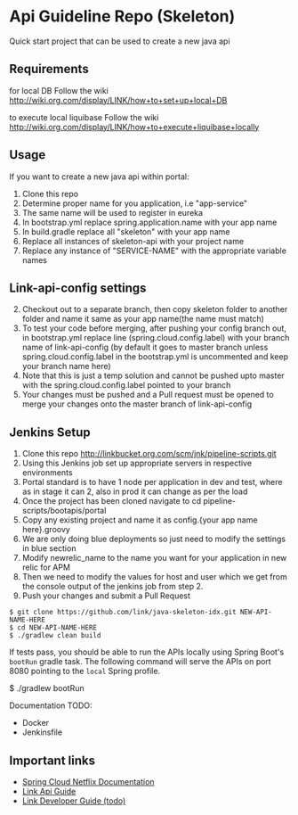 # Api Guideline Repo (Skeleton)

Quick start project that can be used to create a new java api 


## Requirements

for local DB
Follow the wiki
http://wiki.org.com/display/LINK/how+to+set+up+local+DB

to execute local liquibase
Follow the wiki
http://wiki.org.com/display/LINK/how+to+execute+liquibase+locally

## Usage

If you want to create a new java api within portal:
1. Clone this repo
2. Determine proper name for you application, i.e  "app-service"
3. The same name will be used to register in eureka
4. In bootstrap.yml replace spring.application.name with your app name
5. In build.gradle replace all "skeleton" with your app name
6. Replace all instances of skeleton-api with your project name
7. Replace any instance of "SERVICE-NAME" with the appropriate variable names

## Link-api-config settings
2. Checkout out to a separate branch, then copy skeleton folder to another folder and name it same as your app name(the name must match)
3. To test your code before merging, after pushing your config branch out, in bootstrap.yml replace line (spring.cloud.config.label) with your branch name of link-api-config
    (by default it goes to master branch unless spring.cloud.config.label in the bootstrap.yml is uncommented and keep your branch name here)
4. Note that this is just a temp solution and cannot be pushed upto master with the spring.cloud.config.label pointed to your branch
5. Your changes must be pushed and a Pull request must be opened to merge your changes onto the master branch of link-api-config



## Jenkins Setup
1. Clone this repo http://linkbucket.org.com/scm/jnk/pipeline-scripts.git
2. Using this Jenkins job set up appropriate servers in respective environments
4. Portal standard is to have 1 node per application in dev and test, where as in stage it can 2, also in prod it can change as per the load
5. Once the project has been cloned navigate to  cd pipeline-scripts/bootapis/portal
6. Copy any existing project and name it as config.{your app name here}.groovy
7. We are only doing blue deployments so just need to modify the settings in blue section
8. Modify newrelic_name to the name you want for your application in new relic for APM
9. Then we need to modify the values for host and user which we get from the console output of the jenkins job from step 2.
10. Push your changes and submit a Pull Request

```
$ git clone https://github.com/link/java-skeleton-idx.git NEW-API-NAME-HERE
$ cd NEW-API-NAME-HERE
$ ./gradlew clean build
```
If tests pass, you should be able to run the APIs locally using Spring Boot's `bootRun` gradle task.
The following command will serve the APIs on port 8080 pointing to the `local` Spring profile.

$ ./gradlew bootRun

Documentation TODO:

*   Docker
*   Jenkinsfile 

## Important links

*   [Spring Cloud Netflix Documentation][1]
*   [Link Api Guide][2]
*   [Link Developer Guide (todo)][2]

[1]: http://cloud.spring.io/spring-cloud-netflix/spring-cloud-netflix.html
[2]: http://wiki.org.com/display/LINK/API+Guide
